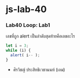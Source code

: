 # js-lab-40
### Lab40 Loop: Lab1
เลขที่ถูก alert เป็นลำดับสุดท้ายคือเลขอะไร
```Javascript
let i = 3;
while (i) {
  alert( i-- );
}
```
- ศิรวิชญ์ ประสิทธิเวชานนท์ (เอม)
